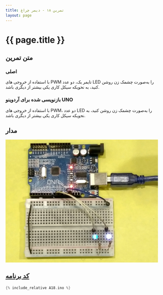 ```yaml
---
title: تمرین ۱۸ - دیمر چراغ
layout: page
---
```


# {{ page.title }}

## متن تمرین

### اصلی 

با استفاده از خروجی های PWM تایمر یک، دو عدد LED را به‌صورت چشمک زن روشن کنید، به نحویکه سیکل کاری یکی بیشتر از دیگری باشد.

### بازنویسی شده برای آردوینو UNO

با استفاده از خروجی های PWM، دو عدد LED را به‌صورت چشمک زن روشن کنید، به نحویکه سیکل کاری یکی بیشتر از دیگری باشد.

## مدار

![تصویر مدار بسته شده](picture.jpg)

## [کد برنامه](A18.ino)

```c
{% include_relative A18.ino %}
```
